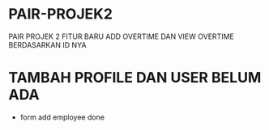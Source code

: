 # PAIR-PROJEK2
PAIR PROJEK 2
FITUR BARU ADD OVERTIME DAN VIEW OVERTIME BERDASARKAN ID NYA
# TAMBAH PROFILE DAN USER BELUM ADA
- form add employee done
